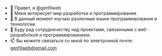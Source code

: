 - 👋 Привет, я @genfilweb
- 👀 Меня интересует мир разработки и программирования.
- 🌱 В данный момент изучаю различные языки программирования и технологии.
- 💞️ Буду рад сотрудничеству над проектами, связанными с веб-разработкой и программированием.
- 📫 Вы можете связаться со мной по электронной почте: genfilweb@gmail.com
